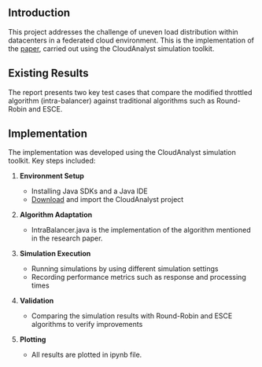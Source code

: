 ## Introduction

This project addresses the challenge of uneven load distribution within datacenters in a federated cloud environment. This is the implementation of the [paper](https://ieeexplore.ieee.org/stamp/stamp.jsp?tp=&arnumber=10629693), carried out using the CloudAnalyst simulation toolkit.

## Existing Results

The report presents two key test cases that compare the modified throttled algorithm (intra-balancer) against traditional algorithms such as Round-Robin and ESCE.

## Implementation

The implementation was developed using the CloudAnalyst simulation toolkit. Key steps included:

1. **Environment Setup**  
   - Installing Java SDKs and a Java IDE  
   - [Download](https://github.com/Ankit-IITJ/VCC_Project.git) and import the CloudAnalyst project
      
2. **Algorithm Adaptation**  
   - IntraBalancer.java is the implementation of the algorithm mentioned in the research paper.
     
3. **Simulation Execution**  
   - Running simulations by using different simulation settings
   - Recording performance metrics such as response and processing times
     
4. **Validation**  
   - Comparing the simulation results with Round-Robin and ESCE algorithms to verify improvements

5. **Plotting**
   - All results are plotted in ipynb file. 

